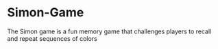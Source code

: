 # Simon-Game
The Simon game is a fun memory game that challenges players to recall and repeat sequences of colors
